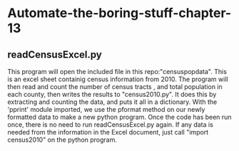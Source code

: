 # Automate-the-boring-stuff-chapter-13

## readCensusExcel.py
This program will open the included file in this repo:"censuspopdata". This is an excel sheet containig census information from 2010. The program will then read and count the number of census tracts , and total population in each county, then writes the results to "census2010.py". It does this by extracting and counting the data, and puts it all in a dictionary. With the 'pprint' module imported, we use the pformat method on our newly formatted data to make a new python program. Once the code has been run once, there is no need to run readCensusExcel.py again. If any data is needed from the information in the Excel document, just call "import census2010" on the python program. 
